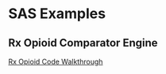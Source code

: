 
# SAS Examples



## Rx Opioid Comparator Engine



[Rx Opioid Code Walkthrough](https://github.com/kpydise2/SAS_Examples/blob/main/RX_Opioid_code_sample/code_sample_description.docx?raw=true)
<br>
